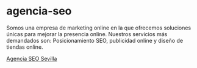 # agencia-seo
Somos una empresa de marketing online en la que ofrecemos soluciones únicas para mejorar la presencia online. Nuestros servicios más demandados son: Posicionamiento SEO, publicidad online y diseño de tiendas online.

<a href="https://www.inficonglobal.es/">Agencia SEO Sevilla</a>
